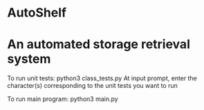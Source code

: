 # AutoShelf
# An automated storage retrieval system

To run unit tests:
python3 class_tests.py
At input prompt, enter the character(s) corresponding to the unit tests you want to run

To run main program:
python3 main.py
